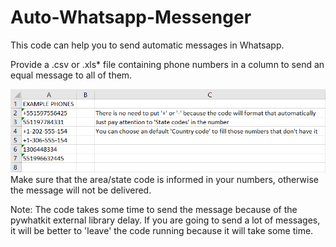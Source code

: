 # Auto-Whatsapp-Messenger
This code can help you to send automatic messages in Whatsapp.

Provide a .csv or .xls* file containing phone numbers in a column to send an
equal message to all of them.

<img src="Example phones.PNG">
Make sure that the area/state code is informed in your
numbers, otherwise the message will not be delivered.

Note: The code takes some time to send the message because of the
pywhatkit external library delay. If you are going to send a lot of
messages, it will be better to 'leave' the code running because it
will take some time.
